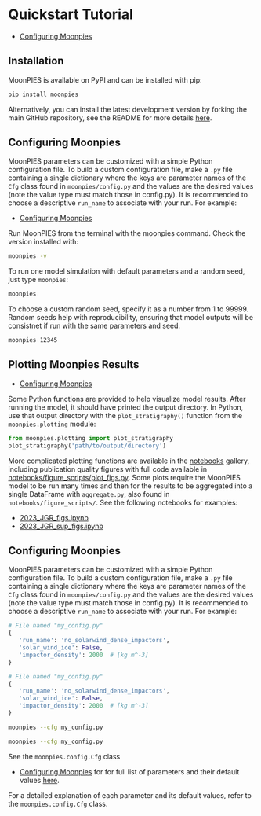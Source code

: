 # Quickstart Tutorial

- [Configuring Moonpies](#D)

## Installation

MoonPIES is available on PyPI and can be installed with pip:

```bash
pip install moonpies
```

Alternatively, you can install the latest development version by forking the main GitHub repository, see the README for more details [here](github.com/cjtu/moonpies).


## Configuring Moonpies

MoonPIES parameters can be customized with a simple Python configuration file. To build a custom configuration file, make a `.py` file containing a single dictionary where the keys are parameter names of the `Cfg` class found in `moonpies/config.py` and the values are the desired values (note the value type must match those in config.py). It is recommended to choose a descriptive `run_name` to associate with your run. For example:

- [Configuring Moonpies](#D)


Run MoonPIES from the terminal with the moonpies command. Check the version installed with:

```bash
moonpies -v
```

To run one model simulation with default parameters and a random seed, just type `moonpies`:

```bash
moonpies
```

To choose a custom random seed, specify it as a number from 1 to 99999. Random seeds help with reproducibility, ensuring that model outputs will be consistnet if run with the same parameters and seed.

```bash
moonpies 12345
```

## Plotting Moonpies Results

- [Configuring Moonpies](#D)

Some Python functions are provided to help visualize model results. After running the model, it should have printed the output directory. In Python, use that output directory with the `plot_stratigraphy()` function from the `moonpies.plotting` module:

```Python
from moonpies.plotting import plot_stratigraphy
plot_stratigraphy('path/to/output/directory')
```

More complicated plotting functions are available in the [notebooks](https://github.com/cjtu/moonpies/tree/main/notebooks) gallery, including publication quality figures with full code available in [notebooks/figure_scripts/plot_figs.py](https://github.com/cjtu/moonpies/blob/main/notebooks/figure_scripts/). Some plots require the MoonPIES model to be run many times and then for the results to be aggregated into a single DataFrame with `aggregate.py`, also found in `notebooks/figure_scripts/`. See the following notebooks for examples:

- [2023_JGR_figs.ipynb](https://github.com/cjtu/moonpies/blob/main/notebooks/2023_JGR_figs.ipynb)
- [2023_JGR_sup_figs.ipynb](https://github.com/cjtu/moonpies/blob/main/notebooks/2023_JGR_sup_figs.ipynb)


## Configuring Moonpies

MoonPIES parameters can be customized with a simple Python configuration file. To build a custom configuration file, make a `.py` file containing a single dictionary where the keys are parameter names of the `Cfg` class found in `moonpies/config.py` and the values are the desired values (note the value type must match those in config.py). It is recommended to choose a descriptive `run_name` to associate with your run. For example:


```Python
# File named "my_config.py"
{
   'run_name': 'no_solarwind_dense_impactors',
   'solar_wind_ice': False,
   'impactor_density': 2000  # [kg m^-3]
}
```

```Python
# File named "my_config.py"
{
   'run_name': 'no_solarwind_dense_impactors',
   'solar_wind_ice': False,
   'impactor_density': 2000  # [kg m^-3]
}
```

```bash
moonpies --cfg my_config.py
```

```bash
moonpies --cfg my_config.py
```

See the `moonpies.config.Cfg` class

- [Configuring Moonpies](#D) for for full list of parameters and their default values [here](https://github.com/cjtu/moonpies/blob/main/moonpies/config.py).

For a detailed explanation of each parameter and its default values, refer to the `moonpies.config.Cfg` class.
